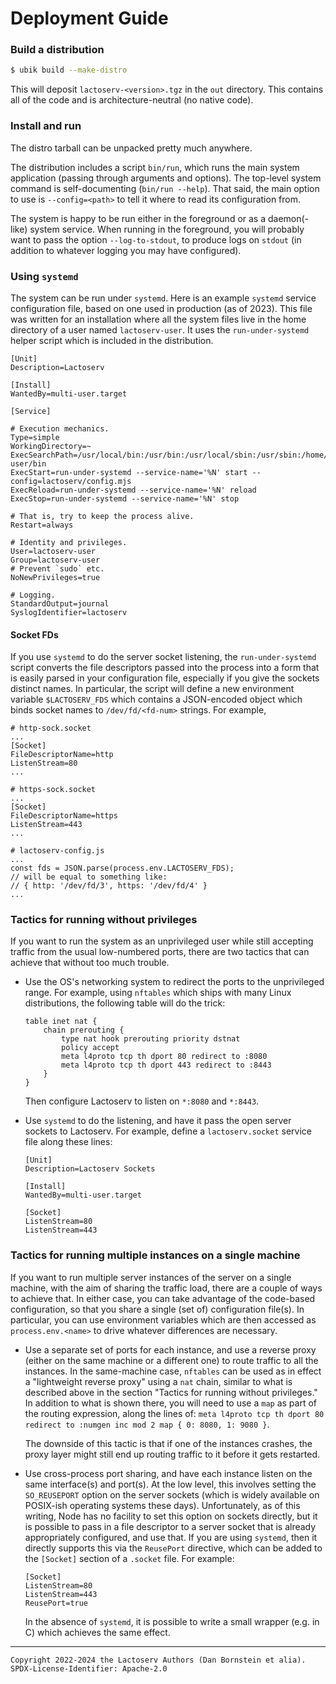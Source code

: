 Deployment Guide
================

### Build a distribution

```bash
$ ubik build --make-distro
```

This will deposit `lactoserv-<version>.tgz` in the `out` directory. This
contains all of the code and is architecture-neutral (no native code).

### Install and run

The distro tarball can be unpacked pretty much anywhere.

The distribution includes a script `bin/run`, which runs the main system
application (passing through arguments and options). The top-level system
command is self-documenting (`bin/run --help`). That said, the main option to
use is `--config=<path>` to tell it where to read its configuration from.

The system is happy to be run either in the foreground or as a daemon(-like)
system service. When running in the foreground, you will probably want to
pass the option `--log-to-stdout`, to produce logs on `stdout` (in addition to
whatever logging you may have configured).

### Using `systemd`

The system can be run under `systemd`. Here is an example `systemd` service
configuration file, based on one used in production (as of 2023). This file was
written for an installation where all the system files live in the home
directory of a user named `lactoserv-user`. It uses the `run-under-systemd`
helper script which is included in the distribution.

```
[Unit]
Description=Lactoserv

[Install]
WantedBy=multi-user.target

[Service]

# Execution mechanics.
Type=simple
WorkingDirectory=~
ExecSearchPath=/usr/local/bin:/usr/bin:/usr/local/sbin:/usr/sbin:/home/lactoserv-user/bin
ExecStart=run-under-systemd --service-name='%N' start --config=lactoserv/config.mjs
ExecReload=run-under-systemd --service-name='%N' reload
ExecStop=run-under-systemd --service-name='%N' stop

# That is, try to keep the process alive.
Restart=always

# Identity and privileges.
User=lactoserv-user
Group=lactoserv-user
# Prevent `sudo` etc.
NoNewPrivileges=true

# Logging.
StandardOutput=journal
SyslogIdentifier=lactoserv
```

#### Socket FDs

If you use `systemd` to do the server socket listening, the `run-under-systemd`
script converts the file descriptors passed into the process into a form that
is easily parsed in your configuration file, especially if you give the sockets
distinct names. In particular, the script will define a new environment variable
`$LACTOSERV_FDS` which contains a JSON-encoded object which binds socket names
to `/dev/fd/<fd-num>` strings. For example,

```
# http-sock.socket
...
[Socket]
FileDescriptorName=http
ListenStream=80
...

# https-sock.socket
...
[Socket]
FileDescriptorName=https
ListenStream=443
...

# lactoserv-config.js
...
const fds = JSON.parse(process.env.LACTOSERV_FDS);
// will be equal to something like:
// { http: '/dev/fd/3', https: '/dev/fd/4' }
...
```

### Tactics for running without privileges

If you want to run the system as an unprivileged user while still accepting
traffic from the usual low-numbered ports, there are two tactics that can
achieve that without too much trouble.

* Use the OS's networking system to redirect the ports to the unprivileged
  range. For example, using `nftables` which ships with many Linux
  distributions, the following table will do the trick:

  ```
  table inet nat {
      chain prerouting {
          type nat hook prerouting priority dstnat
          policy accept
          meta l4proto tcp th dport 80 redirect to :8080
          meta l4proto tcp th dport 443 redirect to :8443
      }
  }
  ```

  Then configure Lactoserv to listen on `*:8080` and `*:8443`.

* Use `systemd` to do the listening, and have it pass the open server sockets to
  Lactoserv. For example, define a `lactoserv.socket` service file along these
  lines:

  ```
  [Unit]
  Description=Lactoserv Sockets

  [Install]
  WantedBy=multi-user.target

  [Socket]
  ListenStream=80
  ListenStream=443
  ```

### Tactics for running multiple instances on a single machine

If you want to run multiple server instances of the server on a single machine,
with the aim of sharing the traffic load, there are a couple of ways to achieve
that. In either case, you can take advantage of the code-based configuration, so
that you share a single (set of) configuration file(s). In particular, you can
use environment variables which are then accessed as `process.env.<name>` to
drive whatever differences are necessary.

* Use a separate set of ports for each instance, and use a reverse proxy (either
  on the same machine or a different one) to route traffic to all the instances.
  In the same-machine case, `nftables` can be used as in effect a "lightweight
  reverse proxy" using a `nat` chain, similar to what is described above in the
  section "Tactics for running without privileges." In addition to what is
  shown there, you will need to use a `map` as part of the routing expression,
  along the lines of: `meta l4proto tcp th dport 80 redirect to :numgen inc mod
  2 map { 0: 8080, 1: 9080 }`.

  The downside of this tactic is that if one of the instances crashes, the proxy
  layer might still end up routing traffic to it before it gets restarted.

* Use cross-process port sharing, and have each instance listen on the same
  interface(s) and port(s). At the low level, this involves setting the
  `SO_REUSEPORT` option on the server sockets (which is widely available on
  POSIX-ish operating systems these days). Unfortunately, as of this writing,
  Node has no facility to set this option on sockets directly, but it is
  possible to pass in a file descriptor to a server socket that is already
  appropriately configured, and use that. If you are using `systemd`, then it
  directly supports this via the `ReusePort` directive, which can be added to
  the `[Socket]` section of a `.socket` file. For example:

  ```
  [Socket]
  ListenStream=80
  ListenStream=443
  ReusePort=true
  ```

  In the absence of `systemd`, it is possible to write a small wrapper (e.g. in
  C) which achieves the same effect.

- - - - - - - - - -
```
Copyright 2022-2024 the Lactoserv Authors (Dan Bornstein et alia).
SPDX-License-Identifier: Apache-2.0
```
